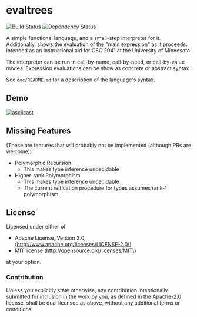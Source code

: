 evaltrees
=========

[![Build Status](https://travis-ci.org/remexre/evaltrees.svg?branch=master)](https://travis-ci.org/remexre/evaltrees) [![Dependency Status](https://deps.rs/repo/github/remexre/evaltrees/status.svg)](https://deps.rs/repo/github/remexre/evaltrees)

A simple functional language, and a small-step interpreter for it. Additionally, shows the evaluation of the "main expression" as it proceeds. Intended as an instructional aid for CSCI2041 at the University of Minnesota.

The interpreter can be run in call-by-name, call-by-need, or call-by-value modes. Expression evaluations can be show as concrete or abstract syntax.

See `doc/README.md` for a description of the language's syntax.

Demo
----

[![asciicast](https://asciinema.org/a/186990.png)](https://asciinema.org/a/186990)

Missing Features
----------------

(These are features that will probably not be implemented (although PRs are welcome))

-	Polymorphic Recursion
	-	This makes type inference undecidable
-	Higher-rank Polymorphism
	-	This makes type inference undecidable
	-	The current reification procedure for types assumes rank-1 polymorphism

License
-------

Licensed under either of

-	Apache License, Version 2.0, (http://www.apache.org/licenses/LICENSE-2.0\)
-	MIT license (http://opensource.org/licenses/MIT\)

at your option.

### Contribution

Unless you explicitly state otherwise, any contribution intentionally submitted for inclusion in the work by you, as defined in the Apache-2.0 license, shall be dual licensed as above, without any additional terms or conditions.
